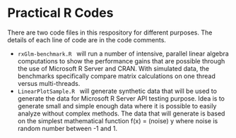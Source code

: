 # Practical R Codes
There are two code files in this respository for different purposes. The details of each line of code are in the code comments. 
 
* ```rxGlm-benchmark.R ``` will run a number of intensive, parallel linear algebra computations to show the performance gains that are possible through the use of Microsoft R Server and CRAN.  With simulated data, the benchmarks specifically compare matrix calculations on one thread versus multi-threads. 
* ```LinearPlotSample.R ```  will generate synthetic data that will be used to generate the data for Microsoft R Server API testing purpose. Idea is to generate small and simple enough data where it is possible to easily analyze without complex methods. The data that will generate is based on the simplest mathematical function f(x) = (noise) y where noise is random number between -1 and 1.


